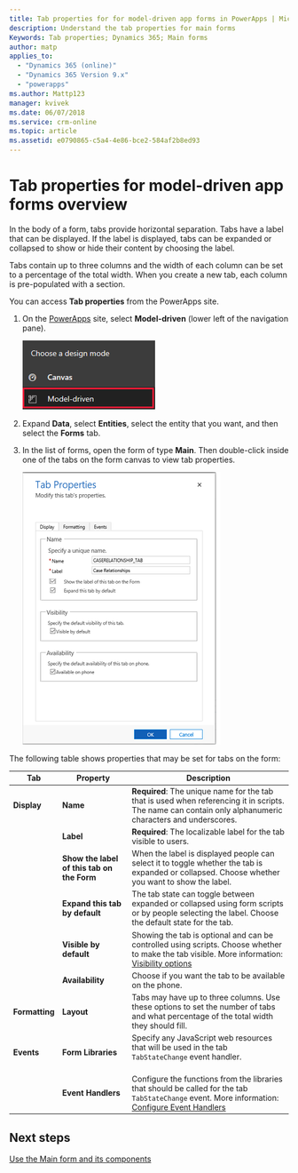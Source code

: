```yaml
---
title: Tab properties for for model-driven app forms in PowerApps | MicrosoftDocs
description: Understand the tab properties for main forms 
Keywords: Tab properties; Dynamics 365; Main forms
author: matp
applies_to: 
  - "Dynamics 365 (online)"
  - "Dynamics 365 Version 9.x"
  - "powerapps"
ms.author: Mattp123
manager: kvivek
ms.date: 06/07/2018
ms.service: crm-online
ms.topic: article
ms.assetid: e0790865-c5a4-4e86-bce2-584af2b8ed93
---
```

# Tab properties for model-driven app forms overview

 In the body of a form, tabs provide horizontal separation. Tabs have a label that can be displayed. If the label is displayed, tabs can be expanded or collapsed to show or hide their content by choosing the label.  
  
 Tabs contain up to three columns and the width of each column can be set to a percentage of the total width. When you create a new tab, each column is pre-populated with a section.  

You can access **Tab properties** from the PowerApps site. 
1.  On the [PowerApps](https://web.powerapps.com) site, select **Model-driven** (lower left of the navigation pane).  

     ![Model-driven design mode](media/model-driven-switch.png)

2.  Expand **Data**, select **Entities**, select the entity that you want, and then select the **Forms** tab.  

3.  In the list of forms, open the form of type **Main**. Then double-click inside one of the tabs on the form canvas to view tab properties.

    ![tab-properties](media/tab-properties.png)
  
 The following table shows properties that may be set for tabs on the form:
  
|Tab|Property|Description|  
|---------|--------------|-----------------|  
|**Display**|**Name**|**Required**: The unique name for the tab that is used when referencing it in scripts. The name can contain only alphanumeric characters and underscores.|  
||**Label**|**Required**: The localizable label for the tab visible to users.|  
||**Show the label of this tab on the Form**|When the label is displayed people can select it to toggle whether the tab is expanded or collapsed. Choose whether you want to show the label.|  
||**Expand this tab by default**|The tab state can toggle between expanded or collapsed using form scripts or by people selecting the label. Choose the default state for the tab.|  
||**Visible by default**|Showing the tab is optional and can be controlled using scripts. Choose whether to make the tab visible. More information: [Visibility options](visibility-options-legacy.md)|  
||**Availability**|Choose if you want the tab to be available on the phone.|  
|**Formatting**|**Layout**|Tabs may have up to three columns. Use these options to set the number of tabs and what percentage of the total width they should fill.|  
|**Events**|**Form Libraries**|Specify any JavaScript web resources that will be used in the tab `TabStateChange` event handler.<br /><br />|  
||**Event Handlers**|Configure the functions from the libraries that should be called for the tab `TabStateChange` event. More information: [Configure Event Handlers](configure-event-handlers-legacy.md)|  
  
## Next steps

[Use the Main form and its components](use-main-form-and-components.md)
